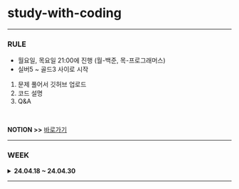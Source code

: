 # study-with-coding

<HR>

### RULE
- 월요일, 목요일 21:00에 진행 (월-백준, 목-프로그래머스)
- 실버5 ~ 골드3 사이로 시작
1. 문제 풀어서 깃허브 업로드
2. 코드 설명 
3. Q&A

<br> 

**NOTION >>** [바로가기](https://fantastic-asteroid-b25.notion.site/study-with-coding-3a30e6216e4d437aa65928f0632a2b27?pvs=4)

<HR>

### WEEK


<details>
<summary><strong> 24.04.18 ~ 24.04.30 </strong></summary>
<div markdown="1">
  <br> 
  
| 문제 번호 | 문제 이름 | 날짜 |
|----------|-----------|-----------|
| [B](https://www.acmicpc.net/problem/) |   | 04.22 |
| [B](https://www.acmicpc.net/problem/) |   | 04.22 |
| [B](https://www.acmicpc.net/problem/) |   | 04.22 |
| [B1158](https://www.acmicpc.net/problem/1158) | 요세푸스 문제 | 04.18 |
| [B24511](https://www.acmicpc.net/problem/24511) | queuestack | 04.18 |
| [B6236](https://www.acmicpc.net/problem/6236) | 용돈 관리 | 04.18 |

</div>
</details>

<HR>


